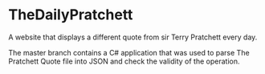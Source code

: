 # TheDailyPratchett
A website that displays a different quote from sir Terry Pratchett every day.

The master branch contains a C# application that was used to parse The Pratchett Quote file into JSON and check the validity of the operation.
